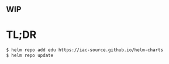 ## WIP

# TL;DR
```bash
$ helm repo add edu https://iac-source.github.io/helm-charts
$ helm repo update
```